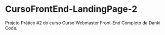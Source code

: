 # CursoFrontEnd-LandingPage-2
 Projeto Prático #2 do curso Curso Webmaster Front-End Completo da Danki Code.
